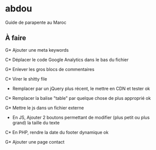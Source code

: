 abdou
=====

Guide de parapente au Maroc

À faire
-----

G* Ajouter une meta keywords


C* Déplacer le code Google Analytics dans le bas du fichier


G* Enlever les gros blocs de commentaires


C* Virer le shitty file


* Remplacer par un jQuery plus récent, le mettre en CDN et tester ok


C* Remplacer la balise "table" par quelque chose de plus approprié  ok


G* Mettre le js dans un fichier externe


* En JS, Ajouter 2 boutons permettant de modifier (plus petit ou plus grand) la taille du texte


C* En PHP, rendre la date du footer dynamique ok


G* Ajouter une page contact

